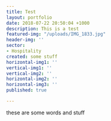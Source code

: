 ```yaml
---
title: Test
layout: portfolio
date: 2018-07-22 20:50:04 +1000
description: This is a test
featured-img: "/uploads/IMG_1833.jpg"
header-img: ''
sector:
- Hospitality
created: some stuff
horizontal-img1: ''
vertical-img1: ''
vertical-img2: ''
horizontal-img2: ''
horizontal-img3: ''
published: true

---
```

these are some words and stuff
